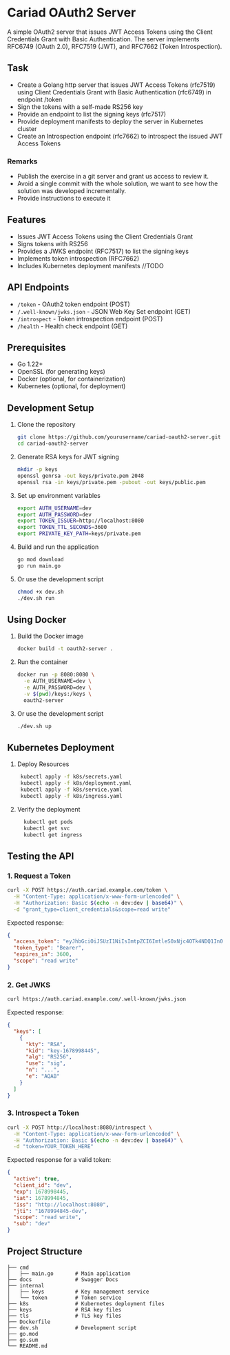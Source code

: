 # Cariad OAuth2 Server

A simple OAuth2 server that issues JWT Access Tokens using the Client Credentials Grant with Basic Authentication. The server implements RFC6749 (OAuth 2.0), RFC7519 (JWT), and RFC7662 (Token Introspection).

## Task
- Create a Golang http server that issues JWT Access Tokens (rfc7519) using Client Credentials Grant with Basic Authentication (rfc6749) in endpoint /token
- Sign the tokens with a self-made RS256 key
- Provide an endpoint to list the signing keys (rfc7517)
- Provide deployment manifests to deploy the server in Kubernetes cluster
- Create an Introspection endpoint (rfc7662) to introspect the issued JWT Access Tokens
### Remarks
- Publish the exercise in a git server and grant us access to review it.
- Avoid a single commit with the whole solution, we want to see how the solution was developed incrementally.
- Provide instructions to execute it

## Features

- Issues JWT Access Tokens using the Client Credentials Grant
- Signs tokens with RS256
- Provides a JWKS endpoint (RFC7517) to list the signing keys
- Implements token introspection (RFC7662)
- Includes Kubernetes deployment manifests //TODO

## API Endpoints

- `/token` - OAuth2 token endpoint (POST)
- `/.well-known/jwks.json` - JSON Web Key Set endpoint (GET)
- `/introspect` - Token introspection endpoint (POST)
- `/health` - Health check endpoint (GET)

## Prerequisites

- Go 1.22+
- OpenSSL (for generating keys)
- Docker (optional, for containerization)
- Kubernetes (optional, for deployment)

## Development Setup

1. Clone the repository
   ```bash
   git clone https://github.com/yourusername/cariad-oauth2-server.git
   cd cariad-oauth2-server
   ```

2. Generate RSA keys for JWT signing
   ```bash
   mkdir -p keys
   openssl genrsa -out keys/private.pem 2048
   openssl rsa -in keys/private.pem -pubout -out keys/public.pem
   ```

3. Set up environment variables
   ```bash
   export AUTH_USERNAME=dev
   export AUTH_PASSWORD=dev
   export TOKEN_ISSUER=http://localhost:8080
   export TOKEN_TTL_SECONDS=3600
   export PRIVATE_KEY_PATH=keys/private.pem
   ```

4. Build and run the application
   ```bash
   go mod download
   go run main.go
   ```

5. Or use the development script
   ```bash
   chmod +x dev.sh
   ./dev.sh run
   ```

## Using Docker

1. Build the Docker image
   ```bash
   docker build -t oauth2-server .
   ```

2. Run the container
   ```bash
   docker run -p 8080:8080 \
     -e AUTH_USERNAME=dev \
     -e AUTH_PASSWORD=dev \
     -v $(pwd)/keys:/keys \
     oauth2-server
   ```

3. Or use the development script
   ```bash
   ./dev.sh up
   ```

## Kubernetes Deployment

1. Deploy Resources
   ```bash
    kubectl apply -f k8s/secrets.yaml
    kubectl apply -f k8s/deployment.yaml
    kubectl apply -f k8s/service.yaml
    kubectl apply -f k8s/ingress.yaml
   ```


2. Verify the deployment
    ```bash
      kubectl get pods
      kubectl get svc
      kubectl get ingress
    ```

## Testing the API

### 1. Request a Token

```bash
curl -X POST https://auth.cariad.example.com/token \
  -H "Content-Type: application/x-www-form-urlencoded" \
  -H "Authorization: Basic $(echo -n dev:dev | base64)" \
  -d "grant_type=client_credentials&scope=read write"
```

Expected response:
```json
{
  "access_token": "eyJhbGciOiJSUzI1NiIsImtpZCI6ImtleS0xNjc4OTk4NDQ1In0...",
  "token_type": "Bearer",
  "expires_in": 3600,
  "scope": "read write"
}
```

### 2. Get JWKS

```bash
curl https://auth.cariad.example.com/.well-known/jwks.json
```

Expected response:
```json
{
  "keys": [
    {
      "kty": "RSA",
      "kid": "key-1678998445",
      "alg": "RS256",
      "use": "sig",
      "n": "...",
      "e": "AQAB"
    }
  ]
}
```

### 3. Introspect a Token

```bash
curl -X POST http://localhost:8080/introspect \
  -H "Content-Type: application/x-www-form-urlencoded" \
  -H "Authorization: Basic $(echo -n dev:dev | base64)" \
  -d "token=YOUR_TOKEN_HERE"
```

Expected response for a valid token:
```json
{
  "active": true,
  "client_id": "dev",
  "exp": 1678998445,
  "iat": 1678994845,
  "iss": "http://localhost:8080",
  "jti": "1678994845-dev",
  "scope": "read write",
  "sub": "dev"
}
```

## Project Structure

```
├── cmd
│   ├── main.go       # Main application
├── docs              # Swagger Docs
├── internal
│   ├── keys          # Key management service
│   └── token         # Token service
├── k8s               # Kubernetes deployment files
├── keys              # RSA key files
├── tls               # TLS key files
├── Dockerfile
├── dev.sh            # Development script
├── go.mod
├── go.sum
└── README.md
```